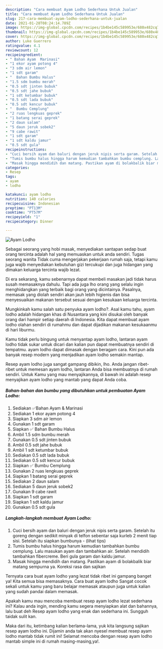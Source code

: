 ```yaml
---
description: "Cara membuat Ayam Lodho Sederhana Untuk Jualan"
title: "Cara membuat Ayam Lodho Sederhana Untuk Jualan"
slug: 217-cara-membuat-ayam-lodho-sederhana-untuk-jualan
date: 2021-01-28T08:24:14.789Z
image: https://img-global.cpcdn.com/recipes/1b4be145c589953e/680x482cq70/ayam-lodho-foto-resep-utama.jpg
thumbnail: https://img-global.cpcdn.com/recipes/1b4be145c589953e/680x482cq70/ayam-lodho-foto-resep-utama.jpg
cover: https://img-global.cpcdn.com/recipes/1b4be145c589953e/680x482cq70/ayam-lodho-foto-resep-utama.jpg
author: Luke Guerrero
ratingvalue: 4.1
reviewcount: 12
recipeingredient:
- " Bahan Ayam  Marinasi"
- "1 ekor ayam potong 4"
- "3 sdm air lemon"
- "1 sdt garam"
- "  Bahan Bumbu Halus"
- "1.5 sdm bumbu merah"
- "0.5 sdt jinten bubuk"
- "0.5 sdt jahe bubuk"
- "1 sdt ketumbar bubuk"
- "0.5 sdt lada bubuk"
- "0.5 sdt kencur bubuk"
- "  Bumbu Cemplung"
- "2 ruas lengkuas geprek"
- "1 batang serai geprek"
- "2 daun salam"
- "5 daun jeruk sobek2"
- "9 cabe rawit"
- "1 sdt garam"
- "1 sdt kaldu jamur"
- "0.5 sdt gula"
recipeinstructions:
- "Cuci bersih ayam dan baluri dengan jeruk nipis serta garam. Setelah itu goreng dengan sedikit minyak di telfon sebentar saja kurleb 2 menit tiap sisi. Setelah itu siapkan bumbunya           (lihat tips)"
- "Tumis bumbu halus hingga harum kemudian tambahkan bumbu cemplung. Lalu masukan ayam dan tambahkan air. Setelah mendidih tambahkan fibercreme. Beri gula garam dan kaldu jamur."
- "Masak hingga mendidih dan matang. Pastikan ayam di bolakbalik biar matang sempurna ya. Koreksi rasa dan sajikan"
categories:
- Resep
tags:
- ayam
- lodho

katakunci: ayam lodho 
nutrition: 140 calories
recipecuisine: Indonesian
preptime: "PT13M"
cooktime: "PT57M"
recipeyield: "1"
recipecategory: Dinner

---
```



![Ayam Lodho](https://img-global.cpcdn.com/recipes/1b4be145c589953e/680x482cq70/ayam-lodho-foto-resep-utama.jpg)

Sebagai seorang yang hobi masak, menyediakan santapan sedap buat orang tercinta adalah hal yang memuaskan untuk anda sendiri. Tugas seorang  wanita Tidak cuma mengerjakan pekerjaan rumah saja, tetapi kamu juga wajib menyediakan kebutuhan gizi tercukupi dan juga hidangan yang dimakan keluarga tercinta wajib lezat.

Di era  sekarang, kamu sebenarnya dapat membeli masakan jadi tidak harus susah memasaknya dahulu. Tapi ada juga lho orang yang selalu ingin menghidangkan yang terbaik bagi orang yang dicintainya. Pasalnya, memasak yang diolah sendiri akan jauh lebih higienis dan bisa menyesuaikan makanan tersebut sesuai dengan kesukaan keluarga tercinta. 



Mungkinkah kamu salah satu penyuka ayam lodho?. Asal kamu tahu, ayam lodho adalah hidangan khas di Nusantara yang kini disukai oleh banyak orang dari hampir setiap daerah di Indonesia. Kita dapat membuat ayam lodho olahan sendiri di rumahmu dan dapat dijadikan makanan kesukaanmu di hari liburmu.

Kamu tidak perlu bingung untuk menyantap ayam lodho, lantaran ayam lodho tidak sukar untuk dicari dan kalian pun dapat membuatnya sendiri di tempatmu. ayam lodho dapat dimasak dengan beragam cara. Kini pun ada banyak resep modern yang menjadikan ayam lodho semakin mantap.

Resep ayam lodho juga sangat gampang dibikin, lho. Anda jangan ribet-ribet untuk memesan ayam lodho, lantaran Anda bisa membuatnya di rumah sendiri. Untuk Kamu yang mau menyajikannya, di bawah ini adalah resep menyajikan ayam lodho yang mantab yang dapat Anda coba.

<!--inarticleads1-->

##### Bahan-bahan dan bumbu yang dibutuhkan untuk pembuatan Ayam Lodho:

1. Sediakan  ✅Bahan Ayam &amp; Marinasi
1. Sediakan 1 ekor ayam potong 4
1. Siapkan 3 sdm air lemon
1. Gunakan 1 sdt garam
1. Siapkan  ✅ Bahan Bumbu Halus
1. Ambil 1.5 sdm bumbu merah
1. Gunakan 0.5 sdt jinten bubuk
1. Ambil 0.5 sdt jahe bubuk
1. Ambil 1 sdt ketumbar bubuk
1. Sediakan 0.5 sdt lada bubuk
1. Sediakan 0.5 sdt kencur bubuk
1. Siapkan  ✅ Bumbu Cemplung
1. Gunakan 2 ruas lengkuas geprek
1. Siapkan 1 batang serai geprek
1. Sediakan 2 daun salam
1. Sediakan 5 daun jeruk sobek2
1. Gunakan 9 cabe rawit
1. Siapkan 1 sdt garam
1. Siapkan 1 sdt kaldu jamur
1. Gunakan 0.5 sdt gula




<!--inarticleads2-->

##### Langkah-langkah membuat Ayam Lodho:

1. Cuci bersih ayam dan baluri dengan jeruk nipis serta garam. Setelah itu goreng dengan sedikit minyak di telfon sebentar saja kurleb 2 menit tiap sisi. Setelah itu siapkan bumbunya -           (lihat tips)
1. Tumis bumbu halus hingga harum kemudian tambahkan bumbu cemplung. Lalu masukan ayam dan tambahkan air. Setelah mendidih tambahkan fibercreme. Beri gula garam dan kaldu jamur.
1. Masak hingga mendidih dan matang. Pastikan ayam di bolakbalik biar matang sempurna ya. Koreksi rasa dan sajikan




Ternyata cara buat ayam lodho yang lezat tidak ribet ini gampang banget ya! Kita semua bisa memasaknya. Cara buat ayam lodho Sangat cocok sekali untuk kamu yang baru belajar memasak ataupun juga untuk kalian yang sudah pandai dalam memasak.

Apakah kamu mau mencoba membuat resep ayam lodho lezat sederhana ini? Kalau anda ingin, mending kamu segera menyiapkan alat dan bahannya, lalu buat deh Resep ayam lodho yang enak dan sederhana ini. Sungguh taidak sulit kan. 

Maka dari itu, ketimbang kalian berlama-lama, yuk kita langsung sajikan resep ayam lodho ini. Dijamin anda tak akan nyesel membuat resep ayam lodho mantab tidak rumit ini! Selamat mencoba dengan resep ayam lodho mantab simple ini di rumah masing-masing,ya!.

